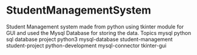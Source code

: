 # StudentManagementSystem
Student Management system made from python using tkinter module for GUI and used the Mysql Database for storing the data.  Topics mysql python sql database project python3 mysql-database student-management student-project python-development mysql-connector tkinter-gui
